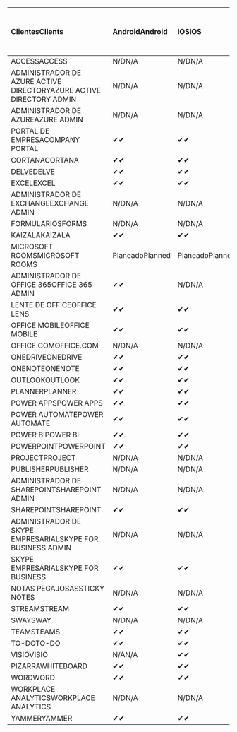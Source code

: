 <!-- This file is generated automatically. Changes made to this file will be overwritten.-->
|<span data-ttu-id="c42a1-101">Clientes</span><span class="sxs-lookup"><span data-stu-id="c42a1-101">Clients</span></span>|<span data-ttu-id="c42a1-102">Android</span><span class="sxs-lookup"><span data-stu-id="c42a1-102">Android</span></span>|<span data-ttu-id="c42a1-103">iOS</span><span class="sxs-lookup"><span data-stu-id="c42a1-103">iOS</span></span>|<span data-ttu-id="c42a1-104">Mac</span><span class="sxs-lookup"><span data-stu-id="c42a1-104">Mac</span></span>|<span data-ttu-id="c42a1-105">Windows 10</span><span class="sxs-lookup"><span data-stu-id="c42a1-105">Windows 10</span></span><br><span data-ttu-id="c42a1-106">Desktop</span><span class="sxs-lookup"><span data-stu-id="c42a1-106">Desktop</span></span>|<span data-ttu-id="c42a1-107">Windows 10</span><span class="sxs-lookup"><span data-stu-id="c42a1-107">Windows 10</span></span><br><span data-ttu-id="c42a1-108">Aplicaciones modernas</span><span class="sxs-lookup"><span data-stu-id="c42a1-108">Modern Apps</span></span>|
|:-|:-|:-|:-|:-|:-|
|<span data-ttu-id="c42a1-109">ACCESS</span><span class="sxs-lookup"><span data-stu-id="c42a1-109">ACCESS</span></span>|<span data-ttu-id="c42a1-110">N/D</span><span class="sxs-lookup"><span data-stu-id="c42a1-110">N/A</span></span>|<span data-ttu-id="c42a1-111">N/D</span><span class="sxs-lookup"><span data-stu-id="c42a1-111">N/A</span></span>|<span data-ttu-id="c42a1-112">N/D</span><span class="sxs-lookup"><span data-stu-id="c42a1-112">N/A</span></span>|<span data-ttu-id="c42a1-113">✔</span><span class="sxs-lookup"><span data-stu-id="c42a1-113">✔</span></span>|<span data-ttu-id="c42a1-114">N/A</span><span class="sxs-lookup"><span data-stu-id="c42a1-114">N/A</span></span>|
|<span data-ttu-id="c42a1-115">ADMINISTRADOR DE AZURE ACTIVE DIRECTORY</span><span class="sxs-lookup"><span data-stu-id="c42a1-115">AZURE ACTIVE DIRECTORY ADMIN</span></span>|<span data-ttu-id="c42a1-116">N/D</span><span class="sxs-lookup"><span data-stu-id="c42a1-116">N/A</span></span>|<span data-ttu-id="c42a1-117">N/D</span><span class="sxs-lookup"><span data-stu-id="c42a1-117">N/A</span></span>|<span data-ttu-id="c42a1-118">N/D</span><span class="sxs-lookup"><span data-stu-id="c42a1-118">N/A</span></span>|<span data-ttu-id="c42a1-119">✔</span><span class="sxs-lookup"><span data-stu-id="c42a1-119">✔</span></span>|<span data-ttu-id="c42a1-120">N/A</span><span class="sxs-lookup"><span data-stu-id="c42a1-120">N/A</span></span>|
|<span data-ttu-id="c42a1-121">ADMINISTRADOR DE AZURE</span><span class="sxs-lookup"><span data-stu-id="c42a1-121">AZURE ADMIN</span></span>|<span data-ttu-id="c42a1-122">N/D</span><span class="sxs-lookup"><span data-stu-id="c42a1-122">N/A</span></span>|<span data-ttu-id="c42a1-123">N/D</span><span class="sxs-lookup"><span data-stu-id="c42a1-123">N/A</span></span>|<span data-ttu-id="c42a1-124">N/D</span><span class="sxs-lookup"><span data-stu-id="c42a1-124">N/A</span></span>|<span data-ttu-id="c42a1-125">N/D</span><span class="sxs-lookup"><span data-stu-id="c42a1-125">N/A</span></span>|<span data-ttu-id="c42a1-126">N/D</span><span class="sxs-lookup"><span data-stu-id="c42a1-126">N/A</span></span>|
|<span data-ttu-id="c42a1-127">PORTAL DE EMPRESA</span><span class="sxs-lookup"><span data-stu-id="c42a1-127">COMPANY PORTAL</span></span>|<span data-ttu-id="c42a1-128">✔</span><span class="sxs-lookup"><span data-stu-id="c42a1-128">✔</span></span>|<span data-ttu-id="c42a1-129">✔</span><span class="sxs-lookup"><span data-stu-id="c42a1-129">✔</span></span>|<span data-ttu-id="c42a1-130">✔</span><span class="sxs-lookup"><span data-stu-id="c42a1-130">✔</span></span>|<span data-ttu-id="c42a1-131">N/A</span><span class="sxs-lookup"><span data-stu-id="c42a1-131">N/A</span></span>|<span data-ttu-id="c42a1-132">✔</span><span class="sxs-lookup"><span data-stu-id="c42a1-132">✔</span></span>|
|<span data-ttu-id="c42a1-133">CORTANA</span><span class="sxs-lookup"><span data-stu-id="c42a1-133">CORTANA</span></span>|<span data-ttu-id="c42a1-134">✔</span><span class="sxs-lookup"><span data-stu-id="c42a1-134">✔</span></span>|<span data-ttu-id="c42a1-135">✔</span><span class="sxs-lookup"><span data-stu-id="c42a1-135">✔</span></span>|<span data-ttu-id="c42a1-136">N/D</span><span class="sxs-lookup"><span data-stu-id="c42a1-136">N/A</span></span>|<span data-ttu-id="c42a1-137">N/D</span><span class="sxs-lookup"><span data-stu-id="c42a1-137">N/A</span></span>|<span data-ttu-id="c42a1-138">✔</span><span class="sxs-lookup"><span data-stu-id="c42a1-138">✔</span></span>|
|<span data-ttu-id="c42a1-139">DELVE</span><span class="sxs-lookup"><span data-stu-id="c42a1-139">DELVE</span></span>|<span data-ttu-id="c42a1-140">✔</span><span class="sxs-lookup"><span data-stu-id="c42a1-140">✔</span></span>|<span data-ttu-id="c42a1-141">✔</span><span class="sxs-lookup"><span data-stu-id="c42a1-141">✔</span></span>|<span data-ttu-id="c42a1-142">N/D</span><span class="sxs-lookup"><span data-stu-id="c42a1-142">N/A</span></span>|<span data-ttu-id="c42a1-143">N/D</span><span class="sxs-lookup"><span data-stu-id="c42a1-143">N/A</span></span>|<span data-ttu-id="c42a1-144">N/D</span><span class="sxs-lookup"><span data-stu-id="c42a1-144">N/A</span></span>|
|<span data-ttu-id="c42a1-145">EXCEL</span><span class="sxs-lookup"><span data-stu-id="c42a1-145">EXCEL</span></span>|<span data-ttu-id="c42a1-146">✔</span><span class="sxs-lookup"><span data-stu-id="c42a1-146">✔</span></span>|<span data-ttu-id="c42a1-147">✔</span><span class="sxs-lookup"><span data-stu-id="c42a1-147">✔</span></span>|<span data-ttu-id="c42a1-148">✔</span><span class="sxs-lookup"><span data-stu-id="c42a1-148">✔</span></span>|<span data-ttu-id="c42a1-149">✔</span><span class="sxs-lookup"><span data-stu-id="c42a1-149">✔</span></span>|<span data-ttu-id="c42a1-150">✔</span><span class="sxs-lookup"><span data-stu-id="c42a1-150">✔</span></span>|
|<span data-ttu-id="c42a1-151">ADMINISTRADOR DE EXCHANGE</span><span class="sxs-lookup"><span data-stu-id="c42a1-151">EXCHANGE ADMIN</span></span>|<span data-ttu-id="c42a1-152">N/D</span><span class="sxs-lookup"><span data-stu-id="c42a1-152">N/A</span></span>|<span data-ttu-id="c42a1-153">N/D</span><span class="sxs-lookup"><span data-stu-id="c42a1-153">N/A</span></span>|<span data-ttu-id="c42a1-154">N/D</span><span class="sxs-lookup"><span data-stu-id="c42a1-154">N/A</span></span>|<span data-ttu-id="c42a1-155">✔</span><span class="sxs-lookup"><span data-stu-id="c42a1-155">✔</span></span>|<span data-ttu-id="c42a1-156">N/A</span><span class="sxs-lookup"><span data-stu-id="c42a1-156">N/A</span></span>|
|<span data-ttu-id="c42a1-157">FORMULARIOS</span><span class="sxs-lookup"><span data-stu-id="c42a1-157">FORMS</span></span>|<span data-ttu-id="c42a1-158">N/D</span><span class="sxs-lookup"><span data-stu-id="c42a1-158">N/A</span></span>|<span data-ttu-id="c42a1-159">N/D</span><span class="sxs-lookup"><span data-stu-id="c42a1-159">N/A</span></span>|<span data-ttu-id="c42a1-160">N/D</span><span class="sxs-lookup"><span data-stu-id="c42a1-160">N/A</span></span>|<span data-ttu-id="c42a1-161">N/D</span><span class="sxs-lookup"><span data-stu-id="c42a1-161">N/A</span></span>|<span data-ttu-id="c42a1-162">N/D</span><span class="sxs-lookup"><span data-stu-id="c42a1-162">N/A</span></span>|
|<span data-ttu-id="c42a1-163">KAIZALA</span><span class="sxs-lookup"><span data-stu-id="c42a1-163">KAIZALA</span></span>|<span data-ttu-id="c42a1-164">✔</span><span class="sxs-lookup"><span data-stu-id="c42a1-164">✔</span></span>|<span data-ttu-id="c42a1-165">✔</span><span class="sxs-lookup"><span data-stu-id="c42a1-165">✔</span></span>|<span data-ttu-id="c42a1-166">N/D</span><span class="sxs-lookup"><span data-stu-id="c42a1-166">N/A</span></span>|<span data-ttu-id="c42a1-167">N/D</span><span class="sxs-lookup"><span data-stu-id="c42a1-167">N/A</span></span>|<span data-ttu-id="c42a1-168">N/D</span><span class="sxs-lookup"><span data-stu-id="c42a1-168">N/A</span></span>|
|<span data-ttu-id="c42a1-169">MICROSOFT ROOMS</span><span class="sxs-lookup"><span data-stu-id="c42a1-169">MICROSOFT ROOMS</span></span>|<span data-ttu-id="c42a1-170">Planeado</span><span class="sxs-lookup"><span data-stu-id="c42a1-170">Planned</span></span>|<span data-ttu-id="c42a1-171">Planeado</span><span class="sxs-lookup"><span data-stu-id="c42a1-171">Planned</span></span>|<span data-ttu-id="c42a1-172">N/D</span><span class="sxs-lookup"><span data-stu-id="c42a1-172">N/A</span></span>|<span data-ttu-id="c42a1-173">N/D</span><span class="sxs-lookup"><span data-stu-id="c42a1-173">N/A</span></span>|<span data-ttu-id="c42a1-174">N/D</span><span class="sxs-lookup"><span data-stu-id="c42a1-174">N/A</span></span>|
|<span data-ttu-id="c42a1-175">ADMINISTRADOR DE OFFICE 365</span><span class="sxs-lookup"><span data-stu-id="c42a1-175">OFFICE 365 ADMIN</span></span>|<span data-ttu-id="c42a1-176">✔</span><span class="sxs-lookup"><span data-stu-id="c42a1-176">✔</span></span>|<span data-ttu-id="c42a1-177">N/D</span><span class="sxs-lookup"><span data-stu-id="c42a1-177">N/A</span></span>|<span data-ttu-id="c42a1-178">N/D</span><span class="sxs-lookup"><span data-stu-id="c42a1-178">N/A</span></span>|<span data-ttu-id="c42a1-179">N/D</span><span class="sxs-lookup"><span data-stu-id="c42a1-179">N/A</span></span>|<span data-ttu-id="c42a1-180">N/D</span><span class="sxs-lookup"><span data-stu-id="c42a1-180">N/A</span></span>|
|<span data-ttu-id="c42a1-181">LENTE DE OFFICE</span><span class="sxs-lookup"><span data-stu-id="c42a1-181">OFFICE LENS</span></span>|<span data-ttu-id="c42a1-182">✔</span><span class="sxs-lookup"><span data-stu-id="c42a1-182">✔</span></span>|<span data-ttu-id="c42a1-183">✔</span><span class="sxs-lookup"><span data-stu-id="c42a1-183">✔</span></span>|<span data-ttu-id="c42a1-184">N/D</span><span class="sxs-lookup"><span data-stu-id="c42a1-184">N/A</span></span>|<span data-ttu-id="c42a1-185">N/D</span><span class="sxs-lookup"><span data-stu-id="c42a1-185">N/A</span></span>|<span data-ttu-id="c42a1-186">✔</span><span class="sxs-lookup"><span data-stu-id="c42a1-186">✔</span></span>|
|<span data-ttu-id="c42a1-187">OFFICE MOBILE</span><span class="sxs-lookup"><span data-stu-id="c42a1-187">OFFICE MOBILE</span></span>|<span data-ttu-id="c42a1-188">✔</span><span class="sxs-lookup"><span data-stu-id="c42a1-188">✔</span></span>|<span data-ttu-id="c42a1-189">✔</span><span class="sxs-lookup"><span data-stu-id="c42a1-189">✔</span></span>|<span data-ttu-id="c42a1-190">N/D</span><span class="sxs-lookup"><span data-stu-id="c42a1-190">N/A</span></span>|<span data-ttu-id="c42a1-191">N/D</span><span class="sxs-lookup"><span data-stu-id="c42a1-191">N/A</span></span>|<span data-ttu-id="c42a1-192">N/D</span><span class="sxs-lookup"><span data-stu-id="c42a1-192">N/A</span></span>|
|<span data-ttu-id="c42a1-193">OFFICE.COM</span><span class="sxs-lookup"><span data-stu-id="c42a1-193">OFFICE.COM</span></span>|<span data-ttu-id="c42a1-194">N/D</span><span class="sxs-lookup"><span data-stu-id="c42a1-194">N/A</span></span>|<span data-ttu-id="c42a1-195">N/D</span><span class="sxs-lookup"><span data-stu-id="c42a1-195">N/A</span></span>|<span data-ttu-id="c42a1-196">N/D</span><span class="sxs-lookup"><span data-stu-id="c42a1-196">N/A</span></span>|<span data-ttu-id="c42a1-197">N/D</span><span class="sxs-lookup"><span data-stu-id="c42a1-197">N/A</span></span>|<span data-ttu-id="c42a1-198">✔</span><span class="sxs-lookup"><span data-stu-id="c42a1-198">✔</span></span>|
|<span data-ttu-id="c42a1-199">ONEDRIVE</span><span class="sxs-lookup"><span data-stu-id="c42a1-199">ONEDRIVE</span></span>|<span data-ttu-id="c42a1-200">✔</span><span class="sxs-lookup"><span data-stu-id="c42a1-200">✔</span></span>|<span data-ttu-id="c42a1-201">✔</span><span class="sxs-lookup"><span data-stu-id="c42a1-201">✔</span></span>|<span data-ttu-id="c42a1-202">✔</span><span class="sxs-lookup"><span data-stu-id="c42a1-202">✔</span></span>|<span data-ttu-id="c42a1-203">✔</span><span class="sxs-lookup"><span data-stu-id="c42a1-203">✔</span></span>|<span data-ttu-id="c42a1-204">✔</span><span class="sxs-lookup"><span data-stu-id="c42a1-204">✔</span></span>|
|<span data-ttu-id="c42a1-205">ONENOTE</span><span class="sxs-lookup"><span data-stu-id="c42a1-205">ONENOTE</span></span>|<span data-ttu-id="c42a1-206">✔</span><span class="sxs-lookup"><span data-stu-id="c42a1-206">✔</span></span>|<span data-ttu-id="c42a1-207">✔</span><span class="sxs-lookup"><span data-stu-id="c42a1-207">✔</span></span>|<span data-ttu-id="c42a1-208">✔</span><span class="sxs-lookup"><span data-stu-id="c42a1-208">✔</span></span>|<span data-ttu-id="c42a1-209">✔</span><span class="sxs-lookup"><span data-stu-id="c42a1-209">✔</span></span>|<span data-ttu-id="c42a1-210">✔</span><span class="sxs-lookup"><span data-stu-id="c42a1-210">✔</span></span>|
|<span data-ttu-id="c42a1-211">OUTLOOK</span><span class="sxs-lookup"><span data-stu-id="c42a1-211">OUTLOOK</span></span>|<span data-ttu-id="c42a1-212">✔</span><span class="sxs-lookup"><span data-stu-id="c42a1-212">✔</span></span>|<span data-ttu-id="c42a1-213">✔</span><span class="sxs-lookup"><span data-stu-id="c42a1-213">✔</span></span>|<span data-ttu-id="c42a1-214">✔</span><span class="sxs-lookup"><span data-stu-id="c42a1-214">✔</span></span>|<span data-ttu-id="c42a1-215">✔</span><span class="sxs-lookup"><span data-stu-id="c42a1-215">✔</span></span>|<span data-ttu-id="c42a1-216">✔</span><span class="sxs-lookup"><span data-stu-id="c42a1-216">✔</span></span>|
|<span data-ttu-id="c42a1-217">PLANNER</span><span class="sxs-lookup"><span data-stu-id="c42a1-217">PLANNER</span></span>|<span data-ttu-id="c42a1-218">✔</span><span class="sxs-lookup"><span data-stu-id="c42a1-218">✔</span></span>|<span data-ttu-id="c42a1-219">✔</span><span class="sxs-lookup"><span data-stu-id="c42a1-219">✔</span></span>|<span data-ttu-id="c42a1-220">N/D</span><span class="sxs-lookup"><span data-stu-id="c42a1-220">N/A</span></span>|<span data-ttu-id="c42a1-221">N/D</span><span class="sxs-lookup"><span data-stu-id="c42a1-221">N/A</span></span>|<span data-ttu-id="c42a1-222">N/D</span><span class="sxs-lookup"><span data-stu-id="c42a1-222">N/A</span></span>|
|<span data-ttu-id="c42a1-223">POWER APPS</span><span class="sxs-lookup"><span data-stu-id="c42a1-223">POWER APPS</span></span>|<span data-ttu-id="c42a1-224">✔</span><span class="sxs-lookup"><span data-stu-id="c42a1-224">✔</span></span>|<span data-ttu-id="c42a1-225">✔</span><span class="sxs-lookup"><span data-stu-id="c42a1-225">✔</span></span>|<span data-ttu-id="c42a1-226">N/D</span><span class="sxs-lookup"><span data-stu-id="c42a1-226">N/A</span></span>|<span data-ttu-id="c42a1-227">N/D</span><span class="sxs-lookup"><span data-stu-id="c42a1-227">N/A</span></span>|<span data-ttu-id="c42a1-228">✔</span><span class="sxs-lookup"><span data-stu-id="c42a1-228">✔</span></span>|
|<span data-ttu-id="c42a1-229">POWER AUTOMATE</span><span class="sxs-lookup"><span data-stu-id="c42a1-229">POWER AUTOMATE</span></span>|<span data-ttu-id="c42a1-230">✔</span><span class="sxs-lookup"><span data-stu-id="c42a1-230">✔</span></span>|<span data-ttu-id="c42a1-231">✔</span><span class="sxs-lookup"><span data-stu-id="c42a1-231">✔</span></span>|<span data-ttu-id="c42a1-232">N/D</span><span class="sxs-lookup"><span data-stu-id="c42a1-232">N/A</span></span>|<span data-ttu-id="c42a1-233">N/D</span><span class="sxs-lookup"><span data-stu-id="c42a1-233">N/A</span></span>|<span data-ttu-id="c42a1-234">N/D</span><span class="sxs-lookup"><span data-stu-id="c42a1-234">N/A</span></span>|
|<span data-ttu-id="c42a1-235">POWER BI</span><span class="sxs-lookup"><span data-stu-id="c42a1-235">POWER BI</span></span>|<span data-ttu-id="c42a1-236">✔</span><span class="sxs-lookup"><span data-stu-id="c42a1-236">✔</span></span>|<span data-ttu-id="c42a1-237">✔</span><span class="sxs-lookup"><span data-stu-id="c42a1-237">✔</span></span>|<span data-ttu-id="c42a1-238">N/A</span><span class="sxs-lookup"><span data-stu-id="c42a1-238">N/A</span></span>|<span data-ttu-id="c42a1-239">✔</span><span class="sxs-lookup"><span data-stu-id="c42a1-239">✔</span></span>|<span data-ttu-id="c42a1-240">✔</span><span class="sxs-lookup"><span data-stu-id="c42a1-240">✔</span></span>|
|<span data-ttu-id="c42a1-241">POWERPOINT</span><span class="sxs-lookup"><span data-stu-id="c42a1-241">POWERPOINT</span></span>|<span data-ttu-id="c42a1-242">✔</span><span class="sxs-lookup"><span data-stu-id="c42a1-242">✔</span></span>|<span data-ttu-id="c42a1-243">✔</span><span class="sxs-lookup"><span data-stu-id="c42a1-243">✔</span></span>|<span data-ttu-id="c42a1-244">✔</span><span class="sxs-lookup"><span data-stu-id="c42a1-244">✔</span></span>|<span data-ttu-id="c42a1-245">✔</span><span class="sxs-lookup"><span data-stu-id="c42a1-245">✔</span></span>|<span data-ttu-id="c42a1-246">✔</span><span class="sxs-lookup"><span data-stu-id="c42a1-246">✔</span></span>|
|<span data-ttu-id="c42a1-247">PROJECT</span><span class="sxs-lookup"><span data-stu-id="c42a1-247">PROJECT</span></span>|<span data-ttu-id="c42a1-248">N/D</span><span class="sxs-lookup"><span data-stu-id="c42a1-248">N/A</span></span>|<span data-ttu-id="c42a1-249">N/D</span><span class="sxs-lookup"><span data-stu-id="c42a1-249">N/A</span></span>|<span data-ttu-id="c42a1-250">N/D</span><span class="sxs-lookup"><span data-stu-id="c42a1-250">N/A</span></span>|<span data-ttu-id="c42a1-251">✔</span><span class="sxs-lookup"><span data-stu-id="c42a1-251">✔</span></span>|<span data-ttu-id="c42a1-252">N/A</span><span class="sxs-lookup"><span data-stu-id="c42a1-252">N/A</span></span>|
|<span data-ttu-id="c42a1-253">PUBLISHER</span><span class="sxs-lookup"><span data-stu-id="c42a1-253">PUBLISHER</span></span>|<span data-ttu-id="c42a1-254">N/D</span><span class="sxs-lookup"><span data-stu-id="c42a1-254">N/A</span></span>|<span data-ttu-id="c42a1-255">N/D</span><span class="sxs-lookup"><span data-stu-id="c42a1-255">N/A</span></span>|<span data-ttu-id="c42a1-256">N/D</span><span class="sxs-lookup"><span data-stu-id="c42a1-256">N/A</span></span>|<span data-ttu-id="c42a1-257">✔</span><span class="sxs-lookup"><span data-stu-id="c42a1-257">✔</span></span>|<span data-ttu-id="c42a1-258">N/A</span><span class="sxs-lookup"><span data-stu-id="c42a1-258">N/A</span></span>|
|<span data-ttu-id="c42a1-259">ADMINISTRADOR DE SHAREPOINT</span><span class="sxs-lookup"><span data-stu-id="c42a1-259">SHAREPOINT ADMIN</span></span>|<span data-ttu-id="c42a1-260">N/D</span><span class="sxs-lookup"><span data-stu-id="c42a1-260">N/A</span></span>|<span data-ttu-id="c42a1-261">N/D</span><span class="sxs-lookup"><span data-stu-id="c42a1-261">N/A</span></span>|<span data-ttu-id="c42a1-262">N/D</span><span class="sxs-lookup"><span data-stu-id="c42a1-262">N/A</span></span>|<span data-ttu-id="c42a1-263">✔</span><span class="sxs-lookup"><span data-stu-id="c42a1-263">✔</span></span>|<span data-ttu-id="c42a1-264">N/A</span><span class="sxs-lookup"><span data-stu-id="c42a1-264">N/A</span></span>|
|<span data-ttu-id="c42a1-265">SHAREPOINT</span><span class="sxs-lookup"><span data-stu-id="c42a1-265">SHAREPOINT</span></span>|<span data-ttu-id="c42a1-266">✔</span><span class="sxs-lookup"><span data-stu-id="c42a1-266">✔</span></span>|<span data-ttu-id="c42a1-267">✔</span><span class="sxs-lookup"><span data-stu-id="c42a1-267">✔</span></span>|<span data-ttu-id="c42a1-268">N/D</span><span class="sxs-lookup"><span data-stu-id="c42a1-268">N/A</span></span>|<span data-ttu-id="c42a1-269">N/D</span><span class="sxs-lookup"><span data-stu-id="c42a1-269">N/A</span></span>|<span data-ttu-id="c42a1-270">N/D</span><span class="sxs-lookup"><span data-stu-id="c42a1-270">N/A</span></span>|
|<span data-ttu-id="c42a1-271">ADMINISTRADOR DE SKYPE EMPRESARIAL</span><span class="sxs-lookup"><span data-stu-id="c42a1-271">SKYPE FOR BUSINESS ADMIN</span></span>|<span data-ttu-id="c42a1-272">N/D</span><span class="sxs-lookup"><span data-stu-id="c42a1-272">N/A</span></span>|<span data-ttu-id="c42a1-273">N/D</span><span class="sxs-lookup"><span data-stu-id="c42a1-273">N/A</span></span>|<span data-ttu-id="c42a1-274">N/D</span><span class="sxs-lookup"><span data-stu-id="c42a1-274">N/A</span></span>|<span data-ttu-id="c42a1-275">✔</span><span class="sxs-lookup"><span data-stu-id="c42a1-275">✔</span></span>|<span data-ttu-id="c42a1-276">N/A</span><span class="sxs-lookup"><span data-stu-id="c42a1-276">N/A</span></span>|
|<span data-ttu-id="c42a1-277">SKYPE EMPRESARIAL</span><span class="sxs-lookup"><span data-stu-id="c42a1-277">SKYPE FOR BUSINESS</span></span>|<span data-ttu-id="c42a1-278">✔</span><span class="sxs-lookup"><span data-stu-id="c42a1-278">✔</span></span>|<span data-ttu-id="c42a1-279">✔</span><span class="sxs-lookup"><span data-stu-id="c42a1-279">✔</span></span>|<span data-ttu-id="c42a1-280">✔</span><span class="sxs-lookup"><span data-stu-id="c42a1-280">✔</span></span>|<span data-ttu-id="c42a1-281">✔</span><span class="sxs-lookup"><span data-stu-id="c42a1-281">✔</span></span>|<span data-ttu-id="c42a1-282">N/A</span><span class="sxs-lookup"><span data-stu-id="c42a1-282">N/A</span></span>|
|<span data-ttu-id="c42a1-283">NOTAS PEGAJOSAS</span><span class="sxs-lookup"><span data-stu-id="c42a1-283">STICKY NOTES</span></span>|<span data-ttu-id="c42a1-284">N/D</span><span class="sxs-lookup"><span data-stu-id="c42a1-284">N/A</span></span>|<span data-ttu-id="c42a1-285">N/D</span><span class="sxs-lookup"><span data-stu-id="c42a1-285">N/A</span></span>|<span data-ttu-id="c42a1-286">N/D</span><span class="sxs-lookup"><span data-stu-id="c42a1-286">N/A</span></span>|<span data-ttu-id="c42a1-287">N/D</span><span class="sxs-lookup"><span data-stu-id="c42a1-287">N/A</span></span>|<span data-ttu-id="c42a1-288">✔</span><span class="sxs-lookup"><span data-stu-id="c42a1-288">✔</span></span>|
|<span data-ttu-id="c42a1-289">STREAM</span><span class="sxs-lookup"><span data-stu-id="c42a1-289">STREAM</span></span>|<span data-ttu-id="c42a1-290">✔</span><span class="sxs-lookup"><span data-stu-id="c42a1-290">✔</span></span>|<span data-ttu-id="c42a1-291">✔</span><span class="sxs-lookup"><span data-stu-id="c42a1-291">✔</span></span>|<span data-ttu-id="c42a1-292">N/D</span><span class="sxs-lookup"><span data-stu-id="c42a1-292">N/A</span></span>|<span data-ttu-id="c42a1-293">N/D</span><span class="sxs-lookup"><span data-stu-id="c42a1-293">N/A</span></span>|<span data-ttu-id="c42a1-294">N/D</span><span class="sxs-lookup"><span data-stu-id="c42a1-294">N/A</span></span>|
|<span data-ttu-id="c42a1-295">SWAY</span><span class="sxs-lookup"><span data-stu-id="c42a1-295">SWAY</span></span>|<span data-ttu-id="c42a1-296">N/D</span><span class="sxs-lookup"><span data-stu-id="c42a1-296">N/A</span></span>|<span data-ttu-id="c42a1-297">N/D</span><span class="sxs-lookup"><span data-stu-id="c42a1-297">N/A</span></span>|<span data-ttu-id="c42a1-298">N/D</span><span class="sxs-lookup"><span data-stu-id="c42a1-298">N/A</span></span>|<span data-ttu-id="c42a1-299">N/D</span><span class="sxs-lookup"><span data-stu-id="c42a1-299">N/A</span></span>|<span data-ttu-id="c42a1-300">✔</span><span class="sxs-lookup"><span data-stu-id="c42a1-300">✔</span></span>|
|<span data-ttu-id="c42a1-301">TEAMS</span><span class="sxs-lookup"><span data-stu-id="c42a1-301">TEAMS</span></span>|<span data-ttu-id="c42a1-302">✔</span><span class="sxs-lookup"><span data-stu-id="c42a1-302">✔</span></span>|<span data-ttu-id="c42a1-303">✔</span><span class="sxs-lookup"><span data-stu-id="c42a1-303">✔</span></span>|<span data-ttu-id="c42a1-304">✔</span><span class="sxs-lookup"><span data-stu-id="c42a1-304">✔</span></span>|<span data-ttu-id="c42a1-305">✔</span><span class="sxs-lookup"><span data-stu-id="c42a1-305">✔</span></span>|<span data-ttu-id="c42a1-306">N/A</span><span class="sxs-lookup"><span data-stu-id="c42a1-306">N/A</span></span>|
|<span data-ttu-id="c42a1-307">TO-DO</span><span class="sxs-lookup"><span data-stu-id="c42a1-307">TO-DO</span></span>|<span data-ttu-id="c42a1-308">✔</span><span class="sxs-lookup"><span data-stu-id="c42a1-308">✔</span></span>|<span data-ttu-id="c42a1-309">✔</span><span class="sxs-lookup"><span data-stu-id="c42a1-309">✔</span></span>|<span data-ttu-id="c42a1-310">✔</span><span class="sxs-lookup"><span data-stu-id="c42a1-310">✔</span></span>|<span data-ttu-id="c42a1-311">N/A</span><span class="sxs-lookup"><span data-stu-id="c42a1-311">N/A</span></span>|<span data-ttu-id="c42a1-312">✔</span><span class="sxs-lookup"><span data-stu-id="c42a1-312">✔</span></span>|
|<span data-ttu-id="c42a1-313">VISIO</span><span class="sxs-lookup"><span data-stu-id="c42a1-313">VISIO</span></span>|<span data-ttu-id="c42a1-314">N/A</span><span class="sxs-lookup"><span data-stu-id="c42a1-314">N/A</span></span>|<span data-ttu-id="c42a1-315">✔</span><span class="sxs-lookup"><span data-stu-id="c42a1-315">✔</span></span>|<span data-ttu-id="c42a1-316">N/A</span><span class="sxs-lookup"><span data-stu-id="c42a1-316">N/A</span></span>|<span data-ttu-id="c42a1-317">✔</span><span class="sxs-lookup"><span data-stu-id="c42a1-317">✔</span></span>|<span data-ttu-id="c42a1-318">N/A</span><span class="sxs-lookup"><span data-stu-id="c42a1-318">N/A</span></span>|
|<span data-ttu-id="c42a1-319">PIZARRA</span><span class="sxs-lookup"><span data-stu-id="c42a1-319">WHITEBOARD</span></span>|<span data-ttu-id="c42a1-320">✔</span><span class="sxs-lookup"><span data-stu-id="c42a1-320">✔</span></span>|<span data-ttu-id="c42a1-321">✔</span><span class="sxs-lookup"><span data-stu-id="c42a1-321">✔</span></span>|<span data-ttu-id="c42a1-322">N/D</span><span class="sxs-lookup"><span data-stu-id="c42a1-322">N/A</span></span>|<span data-ttu-id="c42a1-323">N/D</span><span class="sxs-lookup"><span data-stu-id="c42a1-323">N/A</span></span>|<span data-ttu-id="c42a1-324">✔</span><span class="sxs-lookup"><span data-stu-id="c42a1-324">✔</span></span>|
|<span data-ttu-id="c42a1-325">WORD</span><span class="sxs-lookup"><span data-stu-id="c42a1-325">WORD</span></span>|<span data-ttu-id="c42a1-326">✔</span><span class="sxs-lookup"><span data-stu-id="c42a1-326">✔</span></span>|<span data-ttu-id="c42a1-327">✔</span><span class="sxs-lookup"><span data-stu-id="c42a1-327">✔</span></span>|<span data-ttu-id="c42a1-328">✔</span><span class="sxs-lookup"><span data-stu-id="c42a1-328">✔</span></span>|<span data-ttu-id="c42a1-329">✔</span><span class="sxs-lookup"><span data-stu-id="c42a1-329">✔</span></span>|<span data-ttu-id="c42a1-330">✔</span><span class="sxs-lookup"><span data-stu-id="c42a1-330">✔</span></span>|
|<span data-ttu-id="c42a1-331">WORKPLACE ANALYTICS</span><span class="sxs-lookup"><span data-stu-id="c42a1-331">WORKPLACE ANALYTICS</span></span>|<span data-ttu-id="c42a1-332">N/D</span><span class="sxs-lookup"><span data-stu-id="c42a1-332">N/A</span></span>|<span data-ttu-id="c42a1-333">N/D</span><span class="sxs-lookup"><span data-stu-id="c42a1-333">N/A</span></span>|<span data-ttu-id="c42a1-334">N/D</span><span class="sxs-lookup"><span data-stu-id="c42a1-334">N/A</span></span>|<span data-ttu-id="c42a1-335">N/D</span><span class="sxs-lookup"><span data-stu-id="c42a1-335">N/A</span></span>|<span data-ttu-id="c42a1-336">N/D</span><span class="sxs-lookup"><span data-stu-id="c42a1-336">N/A</span></span>|
|<span data-ttu-id="c42a1-337">YAMMER</span><span class="sxs-lookup"><span data-stu-id="c42a1-337">YAMMER</span></span>|<span data-ttu-id="c42a1-338">✔</span><span class="sxs-lookup"><span data-stu-id="c42a1-338">✔</span></span>|<span data-ttu-id="c42a1-339">✔</span><span class="sxs-lookup"><span data-stu-id="c42a1-339">✔</span></span>|<span data-ttu-id="c42a1-340">✔</span><span class="sxs-lookup"><span data-stu-id="c42a1-340">✔</span></span>|<span data-ttu-id="c42a1-341">✔</span><span class="sxs-lookup"><span data-stu-id="c42a1-341">✔</span></span>|<span data-ttu-id="c42a1-342">N/D</span><span class="sxs-lookup"><span data-stu-id="c42a1-342">N/A</span></span>|
